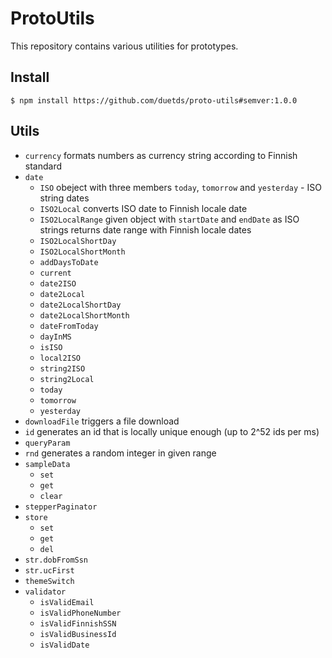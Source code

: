 # ProtoUtils

This repository contains various utilities for prototypes.

## Install

`$ npm install https://github.com/duetds/proto-utils#semver:1.0.0`

## Utils

- `currency` formats numbers as currency string according to Finnish standard
- `date`
  - `ISO` obeject with three members `today`, `tomorrow` and `yesterday` - ISO string dates
  - `ISO2Local` converts ISO date to Finnish locale date
  - `ISO2LocalRange` given object with `startDate` and `endDate` as ISO strings returns date range with Finnish locale dates
  - `ISO2LocalShortDay`
  - `ISO2LocalShortMonth`
  - `addDaysToDate`
  - `current`
  - `date2ISO`
  - `date2Local`
  - `date2LocalShortDay`
  - `date2LocalShortMonth`
  - `dateFromToday`
  - `dayInMS`
  - `isISO`
  - `local2ISO`
  - `string2ISO`
  - `string2Local`
  - `today`
  - `tomorrow`
  - `yesterday`
- `downloadFile` triggers a file download
- `id` generates an id that is locally unique enough (up to 2^52 ids per ms)
- `queryParam`
- `rnd` generates a random integer in given range
- `sampleData`
  - `set`
  - `get`
  - `clear`
- `stepperPaginator`
- `store`
  - `set`
  - `get`
  - `del`
- `str.dobFromSsn`
- `str.ucFirst`
- `themeSwitch`
- `validator`
  - `isValidEmail`
  - `isValidPhoneNumber`
  - `isValidFinnishSSN`
  - `isValidBusinessId`
  - `isValidDate`
